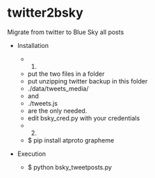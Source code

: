 # twitter2bsky
Migrate from twitter to Blue Sky all posts

* Installation
  * 1.
   - put the two files in a folder
   - put unzipping twitter backup in this folder
    - ./data/tweets_media/
    - and
    - ./tweets.js
    - are the only needed.
   - edit bsky_cred.py with your credentials
  * 2.
   - $ pip install atproto grapheme

* Execution
   - $ python bsky_tweetposts.py
  

